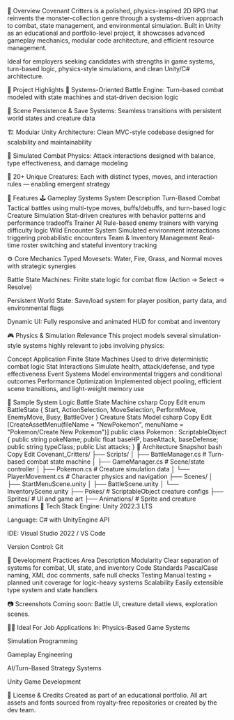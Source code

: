 🎯 Overview
Covenant Critters is a polished, physics-inspired 2D RPG that reinvents the monster-collection genre through a systems-driven approach to combat, state management, and environmental simulation. Built in Unity as an educational and portfolio-level project, it showcases advanced gameplay mechanics, modular code architecture, and efficient resource management.

Ideal for employers seeking candidates with strengths in game systems, turn-based logic, physics-style simulations, and clean Unity/C# architecture.

🌟 Project Highlights
🧠 Systems-Oriented Battle Engine: Turn-based combat modeled with state machines and stat-driven decision logic

🧭 Scene Persistence & Save Systems: Seamless transitions with persistent world states and creature data

🏗️ Modular Unity Architecture: Clean MVC-style codebase designed for scalability and maintainability

🧪 Simulated Combat Physics: Attack interactions designed with balance, type effectiveness, and damage modeling

🎨 20+ Unique Creatures: Each with distinct types, moves, and interaction rules — enabling emergent strategy

🚀 Features
🕹️ Gameplay Systems
System	Description
Turn-Based Combat	Tactical battles using multi-type moves, buffs/debuffs, and turn-based logic
Creature Simulation	Stat-driven creatures with behavior patterns and performance tradeoffs
Trainer AI	Rule-based enemy trainers with varying difficulty logic
Wild Encounter System	Simulated environment interactions triggering probabilistic encounters
Team & Inventory Management	Real-time roster switching and stateful inventory tracking

⚙️ Core Mechanics
Typed Movesets: Water, Fire, Grass, and Normal moves with strategic synergies

Battle State Machines: Finite state logic for combat flow (Action → Select → Resolve)

Persistent World State: Save/load system for player position, party data, and environmental flags

Dynamic UI: Fully responsive and animated HUD for combat and inventory

🎮 Physics & Simulation Relevance
This project models several simulation-style systems highly relevant to jobs involving physics:

Concept	Application
Finite State Machines	Used to drive deterministic combat logic
Stat Interactions	Simulate health, attack/defense, and type effectiveness
Event Systems	Model environmental triggers and conditional outcomes
Performance Optimization	Implemented object pooling, efficient scene transitions, and light-weight memory use

🧪 Sample System Logic
Battle State Machine
csharp
Copy
Edit
enum BattleState { 
    Start, 
    ActionSelection, 
    MoveSelection, 
    PerformMove, 
    EnemyMove, 
    Busy, 
    BattleOver 
}
Creature Stats Model
csharp
Copy
Edit
[CreateAssetMenu(fileName = "NewPokemon", menuName = "Pokemon/Create New Pokemon")]
public class Pokemon : ScriptableObject
{
    public string pokeName;
    public float baseHP, baseAttack, baseDefense;
    public string typeClass;
    public List<Attack> attacks;
}
📁 Architecture Snapshot
bash
Copy
Edit
Covenant_Critters/
├── Scripts/
│   ├── BattleManager.cs       # Turn-based combat state machine
│   ├── GameManager.cs         # Scene/state controller
│   ├── Pokemon.cs             # Creature simulation data
│   └── PlayerMovement.cs      # Character physics and navigation
├── Scenes/
│   ├── StartMenuScene.unity
│   ├── BattleScene.unity
│   └── InventoryScene.unity
├── Pokes/                     # ScriptableObject creature configs
├── Sprites/                   # UI and game art
├── Animations/                # Sprite and creature animations
🧰 Tech Stack
Engine: Unity 2022.3 LTS

Language: C# with UnityEngine API

IDE: Visual Studio 2022 / VS Code

Version Control: Git

🔬 Development Practices
Area	Description
Modularity	Clear separation of systems for combat, UI, state, and inventory
Code Standards	PascalCase naming, XML doc comments, safe null checks
Testing	Manual testing + planned unit coverage for logic-heavy systems
Scalability	Easily extensible type system and state handlers

📷 Screenshots
Coming soon: Battle UI, creature detail views, exploration scenes.

🧑‍💻 Ideal For Job Applications In:
Physics-Based Game Systems

Simulation Programming

Gameplay Engineering

AI/Turn-Based Strategy Systems

Unity Game Development

📄 License & Credits
Created as part of an educational portfolio. All art assets and fonts sourced from royalty-free repositories or created by the dev team.
